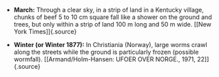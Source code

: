 ﻿

-   **March:** Through a clear sky, in a strip of land in a Kentucky village, chunks of beef 5 to 10 cm square fall like a shower on the ground and trees, but only within a strip of land 100 m long and 50 m wide. [\[New York Times\]]{.source}


-   **Winter (or Winter 1877):** In Christiania (Norway), large worms crawl along the streets while the ground is particularly frozen (possible wormfall). [\[Armand/Holm-Hansen: UFOER OVER NORGE., 1971, 22\]]{.source}
